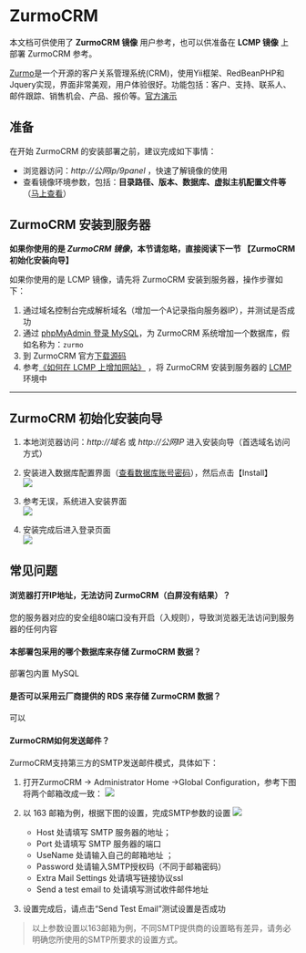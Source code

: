 # ZurmoCRM

本文档可供使用了 **ZurmoCRM 镜像** 用户参考，也可以供准备在 **LCMP 镜像** 上部署 ZurmoCRM 参考。

[Zurmo](https://zurmo.org)是一个开源的客户关系管理系统(CRM)，使用Yii框架、RedBeanPHP和Jquery实现，界面非常美观，用户体验很好。功能包括：客户、支持、联系人、邮件跟踪、销售机会、产品、报价等。[官方演示](http://demo.zurmo.com/)

## 准备

在开始 ZurmoCRM 的安装部署之前，建议完成如下事情：

* 浏览器访问：*http://公网ip/9panel* ，快速了解镜像的使用
* 查看镜像环境参数，包括：**目录路径、版本、数据库、虚拟主机配置文件等** （[马上查看](https://support.websoft9.com/docs/lcmp/zh/stack-components.html)）

## ZurmoCRM 安装到服务器

**如果你使用的是 *ZurmoCRM 镜像*，本节请忽略，直接阅读下一节 【ZurmoCRM 初始化安装向导】**

如果你使用的是 LCMP 镜像，请先将 ZurmoCRM 安装到服务器，操作步骤如下：

1. 通过域名控制台完成解析域名（增加一个A记录指向服务器IP），并测试是否成功
2. 通过 [phpMyAdmin 登录 MySQL](https://support.websoft9.com/docs/lcmp/zh/admin-mysql.html)，为 ZurmoCRM 系统增加一个数据库，假如名称为：`zurmo`
3. 到 ZurmoCRM 官方[下载源码](https://zurmo.org/download)
4. 参考[《如何在 LCMP 上增加网站》](https://support.websoft9.com/docs/lcmp/zh/solution-deployment.html#安装第二个网站) ，将 ZurmoCRM 安装到服务器的 [LCMP](https://support.websoft9.com/docs/lcmp/zh/) 环境中

---

## ZurmoCRM 初始化安装向导

1. 本地浏览器访问：*http://域名* 或 *http://公网IP* 进入安装向导（首选域名访问方式）

3. 安装进入数据库配置界面（[查看数据库账号密码](https://support.websoft9.com/docs/lcmp/zh/stack-accounts.html)），然后点击【Install】  
   ![](https://libs.websoft9.com/Websoft9/DocsPicture/zh/zurmo/zurmo-intall001-websoft9.png)

2. 参考无误，系统进入安装界面  
   ![](https://libs.websoft9.com/Websoft9/DocsPicture/zh/zurmo/zurmo-intall002-websoft9.png)

3. 安装完成后进入登录页面  
   ![](https://libs.websoft9.com/Websoft9/DocsPicture/zh/zurmo/zurmo-install003-websoft9.png)

## 常见问题

#### 浏览器打开IP地址，无法访问 ZurmoCRM（白屏没有结果）？

您的服务器对应的安全组80端口没有开启（入规则），导致浏览器无法访问到服务器的任何内容

#### 本部署包采用的哪个数据库来存储 ZurmoCRM 数据？

部署包内置 MySQL

#### 是否可以采用云厂商提供的 RDS 来存储 ZurmoCRM 数据？

可以

#### ZurmoCRM如何发送邮件？

ZurmoCRM支持第三方的SMTP发送邮件模式，具体如下：

1. 打开ZurmoCRM -> Administrator Home ->Global Configuration，参考下图将两个邮箱改成一致：
    ![](https://libs.websoft9.com/Websoft9/DocsPicture/zh/zurmo/zurmo-smtp-1-websoft9.png)

3. 以 163 邮箱为例，根据下图的设置，完成SMTP参数的设置
   ![](https://libs.websoft9.com/Websoft9/DocsPicture/zh/zurmo/zurmo-smtp-2-websoft9.png)
	* Host 处请填写 SMTP 服务器的地址；
	* Port 处请填写 SMTP 服务器的端口
	* UseName 处请输入自己的邮箱地址 ；
	* Password 处请输入SMTP授权码（不同于邮箱密码）
	* Extra Mail Settings 处请填写链接协议ssl
	* Send a test email to 处请填写测试收件邮件地址

3. 设置完成后，请点击“Send Test Email”测试设置是否成功

> 以上参数设置以163邮箱为例，不同SMTP提供商的设置略有差异，请务必明确您所使用的SMTP所要求的设置方式。